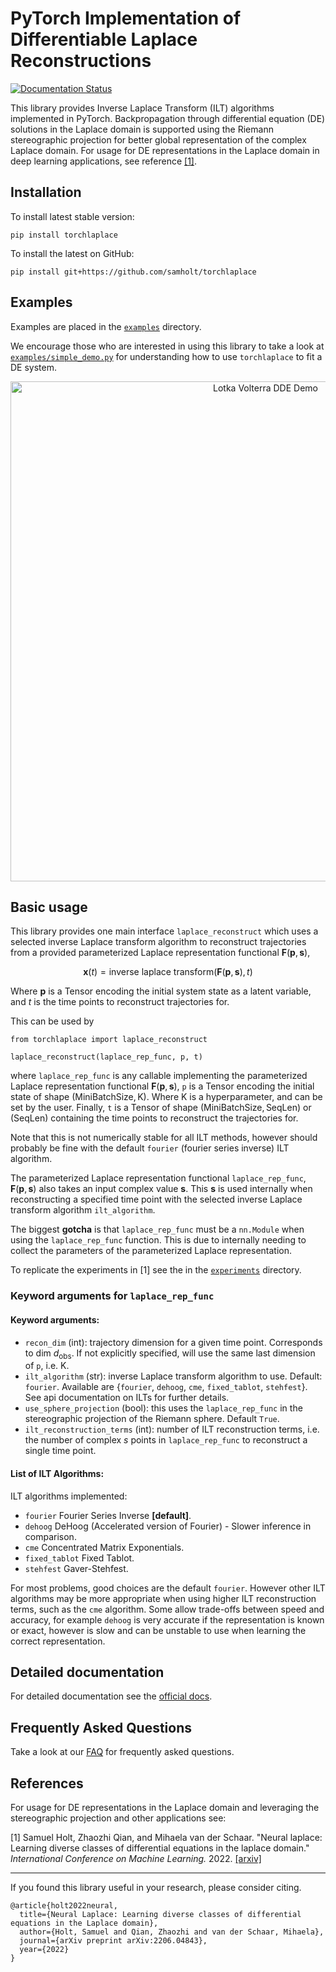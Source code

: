 # PyTorch Implementation of Differentiable Laplace Reconstructions

[![Documentation Status](https://img.shields.io/badge/docs-passing-brightgreen.svg)](https://samholt.github.io/NeuralLaplace/)

This library provides Inverse Laplace Transform (ILT) algorithms implemented in PyTorch. Backpropagation through differential equation (DE) solutions in the Laplace domain is supported using the Riemann stereographic projection for better global representation of the complex Laplace domain. For usage for DE representations in the Laplace domain in deep learning applications, see reference [[1]](https://arxiv.org/abs/2206.04843).

## Installation

To install latest stable version:

```
pip install torchlaplace
```

To install the latest on GitHub:

```
pip install git+https://github.com/samholt/torchlaplace
```

## Examples

Examples are placed in the [`examples`](./examples) directory.

We encourage those who are interested in using this library to take a look at [`examples/simple_demo.py`](./examples/simple_demo.py) for understanding how to use `torchlaplace` to fit a DE system.

<p align="center">
<img align="middle" src="./assets/lotka_volterra_dde.gif" alt="Lotka Volterra DDE Demo" width="800" />
</p>

## Basic usage

This library provides one main interface `laplace_reconstruct` which uses a selected inverse Laplace transform algorithm to reconstruct trajectories from a provided parameterized Laplace representation functional $\mathbf{F}(\mathbf{p},\mathbf{s})$,

$$\mathbf{x}(t) = \text{inverse laplace transform}(\mathbf{F}(\mathbf{p},\mathbf{s}), t)$$

Where $\mathbf{p}$ is a Tensor encoding the initial system state as a latent variable, and $t$ is the time points to reconstruct trajectories for.

This can be used by

```
from torchlaplace import laplace_reconstruct

laplace_reconstruct(laplace_rep_func, p, t)
```

where `laplace_rep_func` is any callable implementing the parameterized Laplace representation functional $\mathbf{F}(\mathbf{p},\mathbf{s})$, `p` is a Tensor encoding the initial state of shape $(\text{MiniBatchSize},\text{K})$.
Where $\text{K}$ is a hyperparameter, and can be set by the user.
Finally, `t` is a Tensor of shape $(\text{MiniBatchSize},\text{SeqLen})$
or $(\text{SeqLen})$ containing the time points to reconstruct the trajectories for.

Note that this is not numerically stable for all ILT methods, however should probably be fine with the default `fourier` (fourier series inverse) ILT algorithm.

The parameterized Laplace representation functional `laplace_rep_func`, $\mathbf{F}(\mathbf{p},\mathbf{s})$
also takes an input complex value $\mathbf{s}$.
This $\mathbf{s}$ is used internally when reconstructing a specified time point with the selected inverse Laplace transform algorithm `ilt_algorithm`.

The biggest **gotcha** is that `laplace_rep_func` must be a `nn.Module` when using the `laplace_rep_func` function. This is due to internally needing to collect the parameters of the parameterized Laplace representation.

To replicate the experiments in [1] see the in the [`experiments`](./experiments) directory.

### Keyword arguments for `laplace_rep_func`

#### Keyword arguments:

- `recon_dim` (int): trajectory dimension for a given time point. Corresponds to dim $d_{\text{obs}}$. If not explicitly specified, will use the same last dimension of `p`, i.e. $\text{K}$.
- `ilt_algorithm` (str): inverse Laplace transform algorithm to use. Default: `fourier`. Available are {`fourier`, `dehoog`, `cme`, `fixed_tablot`, `stehfest`}. See api documentation on ILTs for further details.
- `use_sphere_projection` (bool): this uses the `laplace_rep_func` in the stereographic projection of the Riemann sphere. Default `True`.
- `ilt_reconstruction_terms` (int): number of ILT reconstruction terms, i.e. the number of complex $s$ points in `laplace_rep_func` to reconstruct a single time point.

#### List of ILT Algorithms:

ILT algorithms implemented:

- `fourier` Fourier Series Inverse **[default]**.
- `dehoog` DeHoog (Accelerated version of Fourier) - Slower inference in comparison.
- `cme` Concentrated Matrix Exponentials.
- `fixed_tablot` Fixed Tablot.
- `stehfest` Gaver-Stehfest.

For most problems, good choices are the default `fourier`. However other ILT algorithms may be more appropriate when using higher ILT reconstruction terms, such as the `cme` algorithm. Some allow trade-offs between speed and accuracy, for example `dehoog` is very accurate if the representation is known or exact, however is slow and can be unstable to use when learning the correct representation.

## Detailed documentation

For detailed documentation see the [official docs](https://samholt.github.io/NeuralLaplace/).

## Frequently Asked Questions

Take a look at our [FAQ](FAQ.md) for frequently asked questions.

## References

For usage for DE representations in the Laplace domain and leveraging the stereographic projection and other applications see:

[1] Samuel Holt, Zhaozhi Qian, and Mihaela van der Schaar. "Neural laplace: Learning diverse classes of
differential equations in the laplace domain." _International Conference on Machine Learning._ 2022. [[arxiv]](https://arxiv.org/abs/2206.04843)

---

If you found this library useful in your research, please consider citing.

```
@article{holt2022neural,
  title={Neural Laplace: Learning diverse classes of differential equations in the Laplace domain},
  author={Holt, Samuel and Qian, Zhaozhi and van der Schaar, Mihaela},
  journal={arXiv preprint arXiv:2206.04843},
  year={2022}
}

```

